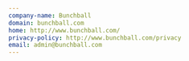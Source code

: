 ```yaml
---
company-name: Bunchball
domain: bunchball.com
home: http://www.bunchball.com/
privacy-policy: http://www.bunchball.com/privacy
email: admin@bunchball.com
---
```




